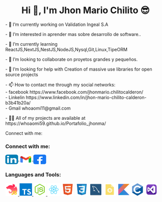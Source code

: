 <h1 align="center">Hi 👋, I'm Jhon Mario Chilito 😎</h1>
<p align="left">- 🔭 I’m currently working on Validation Ingeal S.A</p>
<p align="left">- 👀 I’m interested in aprender mas sobre desarrollo de software..</p>
<p align="left">- 🌱  I’m currently learning ReactJS,NextJS,NestJS,NodeJS,Nysql,Git,Linux,TipeORM</p>
<p align="left">- 💞️ I’m looking to collaborate on  proyetos grandes y pequeños.</p>
<p align="left">- 🤝 I’m looking for help with Creation of massive use libraries for open source projects</p>
<p align="left">- 📫 How to contact me through my social networks:
<br>- facebook https://www.facebook.com/jhonmario.chilitocalderon/
<br>- Linkelin https://www.linkedin.com/in/jhon-mario-chilito-calderon-b3b41b20a/
<br>- Gmail whoaomi11@gmail.com
</p>
<p align="left">- 👨‍💻 All of my projects are available at  https://whoaomi59.github.io/Portafolio_jhonma/</p>

Connect with me:
<h3 align="left">Connect with me:</h3>
<p align="left">
    <!--REDES SOCIALES-->
    <a href="https://www.linkedin.com/in/jhon-mario-chilito-calderon-b3b41b20a/" target="blank">
         <img align="center" src="./img/iconfinder-social-media-applications-14linkedin-4102586_113786.svg" alt="devalexanderdaza" height="30" width="40"/>
    </a>
    <a href="whoaomi11@gmail.com" target="blank">
         <img align="center" src="./img/gmail_new_logo_icon_159149.svg" alt="devalexanderdaza" height="30" width="40"/>
    </a>
    <a href="https://www.facebook.com/jhonmario.chilitocalderon" target="blank">
         <img align="center" src="./img/facebook_icon_130940.svg" alt="devalexanderdaza" height="30" width="40"/>
    </a>
</p> 
<!-- LENGUAGES DE PROGRAMACION -->
<h3 align="left">Languages and Tools:</h3>
<p align="left"> 
    <!-- NEST -->
    <a href="https://nestjs.com/" target="_blank" rel="noreferrer"> <img src="./img/file_type_nest_middleware_js_icon_130363.svg" width="40" height="40"/> </a>
    <!-- TYPESCRIPT -->
    <a href="https://www.typescriptlang.org/" target="_blank" rel="noreferrer"> <img src="./img/typescript_plain_logo_icon_146316.svg" width="40" height="40"/> </a>
    <!-- NODE  -->
    <a href="https://nodejs.org/es/" target="_blank" rel="noreferrer"> <img src="./img/file_type_node_icon_130301.svg" width="40" height="40"/> </a>
    <!-- REACT JS -->
    <a href="https://es.reactjs.org/" target="_blank" rel="noreferrer"> <img src="./img/react_icon_130845.svg" width="40" height="40"/></a>
    <!-- HTML -->
    <a href="https://developer.mozilla.org/es/docs/Web/HTML" target="_blank" rel="noreferrer"> <img src="./img/file_type_html_icon_130541.svg" width="40" height="40"/></a>
    <!-- css -->
    <a href="https://developer.mozilla.org/es/docs/Web/CSS" target="_blank" rel="noreferrer"> <img src="./img/file_type_css_icon_130661.svg" width="40" height="40"/></a>
    <!-- MYSQL -->
    <a href="https://www.mysql.com/" target="_blank" rel="noreferrer"> <img src="./img/mysqlworkbench_93532.svg"  width="40" height="40"/></a>
    <!-- JSON -->
    <a href="https://www.json.org/json-es.html" target="_blank" rel="noreferrer"> <img src="./img/applicationjson_103623.svg" width="40" height="40"/></a>
    <!-- KOTLIN -->
    <a href="https://kotlinlang.org/" target="_blank" rel="noreferrer"> <img src="./img/file_type_kotlin_icon_130487.svg" width="40" height="40"/></a>
    <!-- C++ -->
    <a href="https://es.wikipedia.org/wiki/C%2B%2B" target="_blank" rel="noreferrer"> <img src="./img/c_original_logo_icon_146611.svg" width="40" height="40"/></a>
    <!-- VISUAL -->
    <a href="https://es.wikipedia.org/wiki/C%2B%2B" target="_blank" rel="noreferrer"> <img src="./img/microsoft_visual_studio_macos_bigsur_icon_189958.png" width="40" height="40"/></a>
</p>

<!---
whoaomi59/whoaomi59 is a ✨ special ✨ repository because its `README.md` (this file) appears on your GitHub profile.
You can click the Preview link to take a look at your changes.
--->
